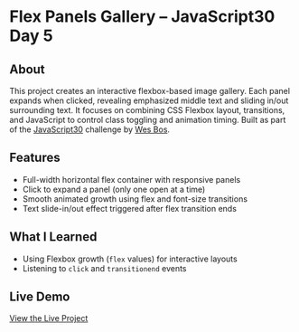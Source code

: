 # Flex Panels Gallery – JavaScript30 Day 5

## About
This project creates an interactive flexbox-based image gallery. Each panel expands when clicked, revealing emphasized middle text and sliding in/out surrounding text. It focuses on combining CSS Flexbox layout, transitions, and JavaScript to control class toggling and animation timing. Built as part of the [JavaScript30](https://javascript30.com) challenge by [Wes Bos](https://github.com/wesbos).

## Features
- Full-width horizontal flex container with responsive panels
- Click to expand a panel (only one open at a time)
- Smooth animated growth using flex and font-size transitions
- Text slide-in/out effect triggered after flex transition ends


## What I Learned
- Using Flexbox growth (`flex` values) for interactive layouts
- Listening to `click` and `transitionend` events


## Live Demo
[View the Live Project](https://m-anees-c.github.io/javascript30/day05-flex-panels-gallery/)

